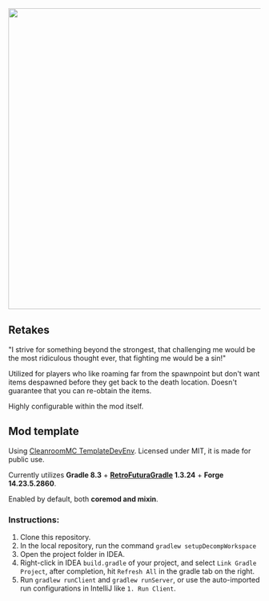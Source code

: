 <img src="https://github.com/JP-HellParadise/Retake/assets/24401452/1b05b13d-0a7b-403b-ba7a-9483bf965905" width="600">

## Retakes

"I strive for something beyond the strongest, that challenging me would be the most ridiculous thought ever, that fighting me would be a sin!"

Utilized for players who like roaming far from the spawnpoint but don't want items despawned before they get back to the death location.
Doesn't guarantee that you can re-obtain the items.

Highly configurable within the mod itself.

## Mod template

Using [CleanroomMC TemplateDevEnv](https://github.com/CleanroomMC/TemplateDevEnv/tree/overhaul). Licensed under MIT, it is made for public use.

Currently utilizes **Gradle 8.3** + **[RetroFuturaGradle](https://github.com/GTNewHorizons/RetroFuturaGradle) 1.3.24** + **Forge 14.23.5.2860**.

Enabled by default, both **coremod and mixin**.

### Instructions:

1. Clone this repository.
2. In the local repository, run the command `gradlew setupDecompWorkspace`
3. Open the project folder in IDEA.
4. Right-click in IDEA `build.gradle` of your project, and select `Link Gradle Project`, after completion, hit `Refresh All` in the gradle tab on the right.
5. Run `gradlew runClient` and `gradlew runServer`, or use the auto-imported run configurations in IntelliJ like `1. Run Client`.
